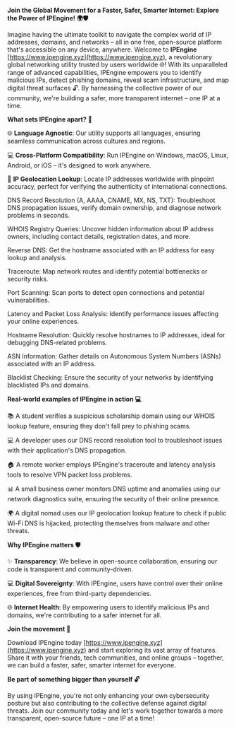 **Join the Global Movement for a Faster, Safer, Smarter Internet: Explore the Power of IPEngine! 🌍🛡️**

Imagine having the ultimate toolkit to navigate the complex world of IP addresses, domains, and networks – all in one free, open-source platform that's accessible on any device, anywhere. Welcome to **IPEngine** [https://www.ipengine.xyz](https://www.ipengine.xyz), a revolutionary global networking utility trusted by users worldwide 🌐! With its unparalleled range of advanced capabilities, IPEngine empowers you to identify malicious IPs, detect phishing domains, reveal scam infrastructure, and map digital threat surfaces 🔓. By harnessing the collective power of our community, we're building a safer, more transparent internet – one IP at a time.

**What sets IPEngine apart? 🤔**

🌐 **Language Agnostic**: Our utility supports all languages, ensuring seamless communication across cultures and regions.

💻 **Cross-Platform Compatibility**: Run IPEngine on Windows, macOS, Linux, Android, or iOS – it's designed to work anywhere.

📡 **IP Geolocation Lookup**: Locate IP addresses worldwide with pinpoint accuracy, perfect for verifying the authenticity of international connections.

DNS Record Resolution (A, AAAA, CNAME, MX, NS, TXT): Troubleshoot DNS propagation issues, verify domain ownership, and diagnose network problems in seconds.

WHOIS Registry Queries: Uncover hidden information about IP address owners, including contact details, registration dates, and more.

Reverse DNS: Get the hostname associated with an IP address for easy lookup and analysis.

Traceroute: Map network routes and identify potential bottlenecks or security risks.

Port Scanning: Scan ports to detect open connections and potential vulnerabilities.

Latency and Packet Loss Analysis: Identify performance issues affecting your online experiences.

Hostname Resolution: Quickly resolve hostnames to IP addresses, ideal for debugging DNS-related problems.

ASN Information: Gather details on Autonomous System Numbers (ASNs) associated with an IP address.

Blacklist Checking: Ensure the security of your networks by identifying blacklisted IPs and domains.

**Real-world examples of IPEngine in action 💻**

📚 A student verifies a suspicious scholarship domain using our WHOIS lookup feature, ensuring they don't fall prey to phishing scams.

💻 A developer uses our DNS record resolution tool to troubleshoot issues with their application's DNS propagation.

🏠 A remote worker employs IPEngine's traceroute and latency analysis tools to resolve VPN packet loss problems.

📊 A small business owner monitors DNS uptime and anomalies using our network diagnostics suite, ensuring the security of their online presence.

🌍 A digital nomad uses our IP geolocation lookup feature to check if public Wi-Fi DNS is hijacked, protecting themselves from malware and other threats.

**Why IPEngine matters 🛡️**

✨ **Transparency**: We believe in open-source collaboration, ensuring our code is transparent and community-driven.

💻 **Digital Sovereignty**: With IPEngine, users have control over their online experiences, free from third-party dependencies.

🌐 **Internet Health**: By empowering users to identify malicious IPs and domains, we're contributing to a safer internet for all.

**Join the movement 🚀**

Download IPEngine today [https://www.ipengine.xyz](https://www.ipengine.xyz) and start exploring its vast array of features. Share it with your friends, tech communities, and online groups – together, we can build a faster, safer, smarter internet for everyone.

**Be part of something bigger than yourself 🔓**

By using IPEngine, you're not only enhancing your own cybersecurity posture but also contributing to the collective defense against digital threats. Join our community today and let's work together towards a more transparent, open-source future – one IP at a time!